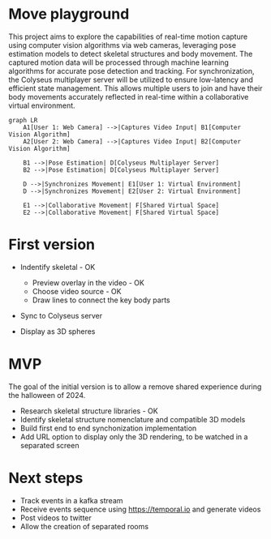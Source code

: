 # Move playground
This project aims to explore the capabilities of real-time motion capture using computer vision algorithms via web cameras, leveraging pose estimation models to detect skeletal structures and body movement. The captured motion data will be processed through machine learning algorithms for accurate pose detection and tracking. For synchronization, the Colyseus multiplayer server will be utilized to ensure low-latency and efficient state management. This allows multiple users to join and have their body movements accurately reflected in real-time within a collaborative virtual environment.

```mermaid
graph LR
    A1[User 1: Web Camera] -->|Captures Video Input| B1[Computer Vision Algorithm]
    A2[User 2: Web Camera] -->|Captures Video Input| B2[Computer Vision Algorithm]

    B1 -->|Pose Estimation| D[Colyseus Multiplayer Server]
    B2 -->|Pose Estimation| D[Colyseus Multiplayer Server]

    D -->|Synchronizes Movement| E1[User 1: Virtual Environment]
    D -->|Synchronizes Movement| E2[User 2: Virtual Environment]

    E1 -->|Collaborative Movement| F[Shared Virtual Space]
    E2 -->|Collaborative Movement| F[Shared Virtual Space]
```
# First version 
- Indentify skeletal - OK 
    - Preview overlay in the video - OK
    - Choose video source - OK 
    - Draw lines to connect the key body parts

- Sync to Colyseus server
- Display as 3D spheres

# MVP 
The goal of the initial version is to allow a remove shared experience during the halloween of 2024.

- Research skeletal structure libraries - OK 
- Identify skeletal structure nomenclature and compatible 3D models
- Build first end to end synchonization implementation
- Add URL option to display only the 3D rendering, to be watched in a separated screen

# Next steps 

- Track events in a kafka stream
- Receive events sequence using https://temporal.io and generate videos
- Post videos to twitter 
- Allow the creation of separated rooms

